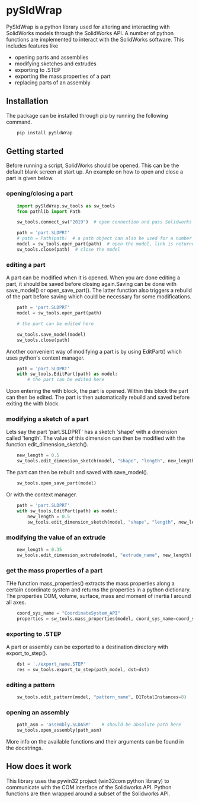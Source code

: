 # pySldWrap

PySldWrap is a python library used for altering and interacting with SolidWorks models through the SolidWorks API. A number of python functions are implemented to interact with the SolidWorks software. This includes features like

- opening parts and assemblies
- modifying sketches and extrudes
- exporting to .STEP
- exporting the mass properties of a part
- replacing parts of an assembly

## Installation

The package can be installed through pip by running the following command.

```sh
    pip install pySldWrap
```

## Getting started

Before running a script, SolidWorks should be opened. This can be the default blank screen at start up. An example on how to open and close a part is given below.

### opening/closing a part

```python
    import pySldWrap.sw_tools as sw_tools
    from pathlib import Path

    sw_tools.connect_sw("2019")  # open connection and pass Solidworks version

    path = 'part.SLDPRT'
    # path = Path(path)  # a path object can also be used for a number of functions
    model = sw_tools.open_part(path)  # open the model, link is returned
    sw_tools.close(path)  # close the model
```

### editing a part

A part can be modified when it is opened. When you are done editing a part, it should be saved before closing again.Saving can be done with save_model() or open_save_part(). The latter function also triggers a rebuild of the part before saving which could be necessary for some modifications.

```python
    path = 'part.SLDPRT'
    model = sw_tools.open_part(path)

    # the part can be edited here

    sw_tools.save_model(model)
    sw_tools.close(path)
```

Another convenient way of modifying a part is by using EditPart() which uses python's context manager.

```python
    path = 'part.SLDPRT'
    with sw_tools.EditPart(path) as model:
        # the part can be edited here
```

Upon entering the with block, the part is opened. Within this block the part can then be edited. The part is then automatically rebuild and saved before exiting the with block.

### modifying a sketch of a part

Lets say the part 'part.SLDPRT' has a sketch 'shape' with a dimension called 'length'. The value of this dimension can then be modified with the function edit_dimension_sketch().

```python
    new_length = 0.5
    sw_tools.edit_dimension_sketch(model, "shape", "length", new_length)
```

The part can then be rebuilt and saved with save_model().

```python
    sw_tools.open_save_part(model)
```

Or with the context manager.

```python
    path = 'part.SLDPRT'
    with sw_tools.EditPart(path) as model:
        new_length = 0.5
        sw_tools.edit_dimension_sketch(model, "shape", "length", new_length)
```

### modifying the value of an extrude

```python
    new_length = 0.35
    sw_tools.edit_dimension_extrude(model, "extrude_name", new_length)
```

### get the mass properties of a part

THe function mass_properties() extracts the mass properties along a certain coordinate system and returns the properties in a python dictionary. The properties COM, volume, surface, mass and moment of inertia I around all axes.

```python
    coord_sys_name = "CoordinateSystem_API"
    properties = sw_tools.mass_properties(model, coord_sys_name=coord_sys_name)
```

### exporting to .STEP

A part or assembly can be exported to a destination directory with export_to_step().

```python
    dst = './export_name.STEP'
    res = sw_tools.export_to_step(path_model, dst=dst)
```

### editing a pattern

```python
    sw_tools.edit_pattern(model, "pattern_name", D1TotalInstances=8)
```

### opening an assembly

```python
    path_asm = 'assembly.SLDASM'    # should be absolute path here
    sw_tools.open_assembly(path_asm)
```

More info on the available functions and their arguments can be found in the docstrings.

## How does it work

This library uses the pywin32 project (win32com python library) to communicate with the COM interface of the Solidworks API. Python functions are then wrapped around a subset of the Solidworks API.
